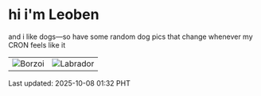 # hi i'm Leoben

and i like dogs—so have some random dog pics that change whenever my CRON feels like it

|  |  |
|--------|----------|
| ![Borzoi](https://random-dog-vercel.vercel.app/api/random-borzoi?v=1759858331) | ![Labrador](https://random-dog-vercel.vercel.app/api/random-labrador?v=1759858331) |

Last updated: 2025-10-08 01:32 PHT
